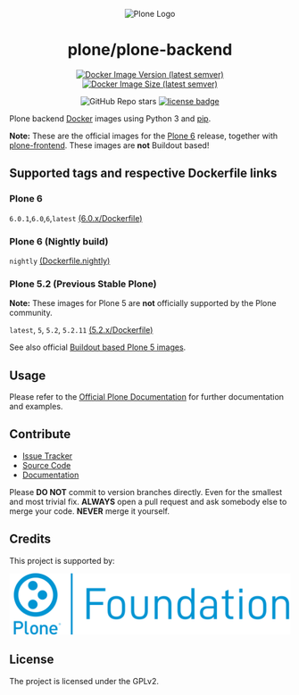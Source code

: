 <p align="center">
    <img alt="Plone Logo" width="200px" src="https://raw.githubusercontent.com/plone/plone-backend/5.2.x/docs/logo.png">
</p>

<h1 align="center">
  plone/plone-backend
</h1>

<div align="center">

[![Docker Image Version (latest semver)](https://img.shields.io/docker/v/plone/plone-backend?sort=semver)](https://hub.docker.com/r/plone/plone-backend)
[![Docker Image Size (latest semver)](https://img.shields.io/docker/image-size/plone/plone-backend?sort=semver)](https://hub.docker.com/r/plone/plone-backend)

![GitHub Repo stars](https://img.shields.io/github/stars/plone/plone-backend?style=flat-square)
[![license badge](https://img.shields.io/github/license/plone/plone-backend)](./LICENSE)

</div>

Plone backend [Docker](https://docker.com) images using Python 3 and [pip](https://pip.pypa.io/en/stable/).

**Note:**
These are the official images for the [Plone 6](https://plone.org/) release, together with [plone-frontend](https://github.com/plone/plone-frontend).
These images are **not** Buildout based!

## Supported tags and respective Dockerfile links

### Plone 6

`6.0.1`,`6.0`,`6`,`latest` [(6.0.x/Dockerfile)](https://github.com/plone/plone-backend/blob/v6.0.1/Dockerfile)

### Plone 6 (Nightly build)

`nightly` [(Dockerfile.nightly)](https://github.com/plone/plone-backend/blob/6.0.x/Dockerfile.nightly)

### Plone 5.2 (Previous Stable Plone)

**Note:**
These images for Plone 5 are **not** officially supported by the Plone community.

`latest`, `5`, `5.2`, `5.2.11` [(5.2.x/Dockerfile)](https://github.com/plone/plone-backend/blob/v5.2.11/Dockerfile)

See also official [Buildout based Plone 5 images](https://hub.docker.com/_/plone).

## Usage

Please refer to the [Official Plone Documentation](https://6.docs.plone.org/install/containers/images/backend.html) for further documentation and examples.

## Contribute

- [Issue Tracker](https://github.com/plone/plone-backend/issues)
- [Source Code](https://github.com/plone/plone-backend/)
- [Documentation](https://6.docs.plone.org/install/containers/images/backend.html)

Please **DO NOT** commit to version branches directly. Even for the smallest and most trivial fix.
**ALWAYS** open a pull request and ask somebody else to merge your code. **NEVER** merge it yourself.


## Credits

This project is supported by:

[![Plone Foundation](https://raw.githubusercontent.com/plone/.github/main/plone-foundation.png)](https://plone.org/)

## License

The project is licensed under the GPLv2.
